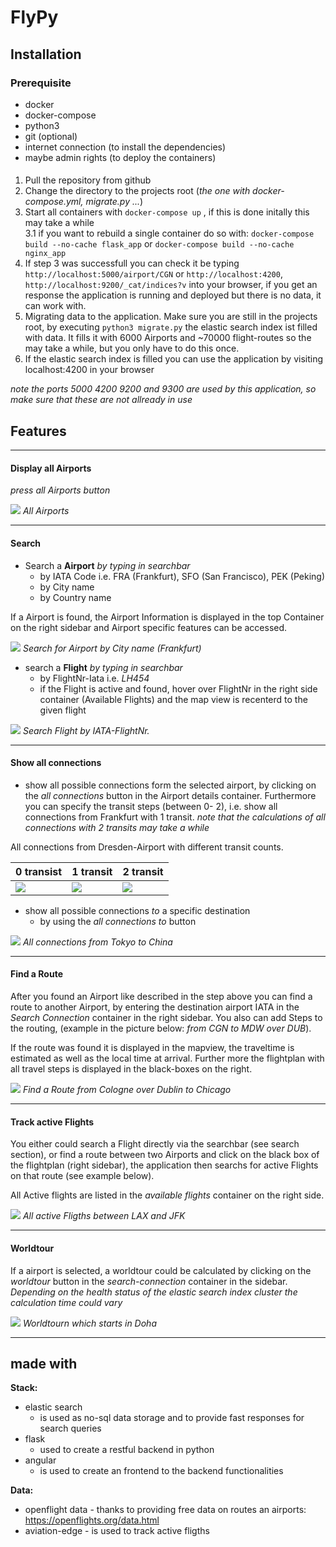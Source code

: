 # FlyPy

## Installation

### Prerequisite

- docker
- docker-compose
- python3
- git (optional)
- internet connection (to install the dependencies)
- maybe admin rights  (to deploy the containers)

####

1. Pull the repository from github
2. Change the directory to the projects root (*the one with docker-compose.yml, migrate.py ...*)
3. Start all containers with `docker-compose up` , if this is done initally this may take a while  
    3.1 if you want to rebuild a single container do so with: `docker-compose build --no-cache flask_app` or `docker-compose build --no-cache nginx_app`  
4. If step 3 was successfull you can check it be typing `http://localhost:5000/airport/CGN` or `http://localhost:4200`, `http://localhost:9200/_cat/indices?v` into your browser, if you get an response the application  is running and deployed but there is no data, it can work with.
5. Migrating data to the application. Make sure you are still in the projects root, by executing `python3 migrate.py` the elastic search index ist filled with data. It fills it with 6000 Airports and ~70000 flight-routes so the may take a while, but you only have to do this once.
6. If the elastic search index is filled you can use the application by visiting localhost:4200 in your browser

*note the ports 5000 4200 9200 and 9300 are used by this application, so make sure that these are not allready in use*


## Features

----
#### Display all Airports

<i>press all Airports button</i>

![](screens/Selection_022.png)
<i> All Airports</i>

---
#### Search

- Search a **Airport** <i>by typing in searchbar</i>
    - by IATA Code i.e. FRA (Frankfurt), SFO (San Francisco), PEK (Peking)
    - by City name
    - by Country name

If a Airport is found, the Airport Information is displayed in the top Container on the right sidebar and Airport specific features can be accessed.

![](screens/Selection_010.png)
<i> Search for Airport by City name (Frankfurt)</i>

- search a **Flight** <i>by typing in searchbar</i>
    - by FlightNr-Iata i.e. <i>LH454</i>
    - if the Flight is active and found, hover over FlightNr in the right side container (Available Flights) and the map view is recenterd to the given flight

![](screens/Selection_012.png)
<i> Search Flight by IATA-FlightNr.</i>

---
#### Show all connections

- show all possible connections form the selected airport, by clicking on the *all connections* button in the Airport details container. Furthermore you can specify the transit steps (between 0- 2), i.e. show all connections from Frankfurt with 1 transit. 
*note that the calculations of all connections with 2 transits may take a while*

All connections from Dresden-Airport with different transit counts.

| 0 transist| 1 transit  | 2 transit
|----------|-------------|----|
|![](screens/Selection_016.png)| ![](screens/Selection_024.png)|![](screens/Selection_023.png)|


- show all possible connections *to* a specific destination
    - by using the *all connections to* button


![](screens/Selection_019.png)
<i> All connections from Tokyo to China</i>


---
#### Find a Route

After you found an Airport like described in the step above you can find a route to another Airport, by entering the destination airport IATA in the *Search Connection* container in the right sidebar. You also can add Steps to the routing, (example in the picture below: *from CGN to MDW over DUB*). 

If the route was found it is displayed in the mapview, the traveltime is estimated as well as the local time at arrival. Further more the flightplan with all travel steps is displayed in the black-boxes on the right. 

![](screens/Selection_013.png)
<i> Find a Route from Cologne over Dublin to Chicago</i>

---
#### Track active Flights

You either could search a Flight directly via the searchbar (see search section), or find a route between two Airports and click on the black box of the flightplan (right sidebar), the application then searchs for active Flights on that route (see example below). 

All Active flights are listed in the *available flights* container on the right side.
  
![](screens/Selection_014.png)
<i> All active Fligths between LAX and JFK</i>

---
#### Worldtour

If a airport is selected, a worldtour could be calculated by clicking on the *worldtour* button in the *search-connection* container in the sidebar. *Depending on the health status of the elastic search index cluster the calculation time could vary*

![](screens/Selection_015.png)
<i> Worldtourn which starts in Doha</i>

___
## made with 

**Stack:**
- elastic search
    - is used as no-sql data storage and to provide fast responses for search queries
- flask
    - used to create a restful backend in python
- angular
    - is used to create an frontend to the backend functionalities

**Data:**
- openflight data - thanks to providing free data on routes an airports: https://openflights.org/data.html
- aviation-edge - is used to track active fligths
